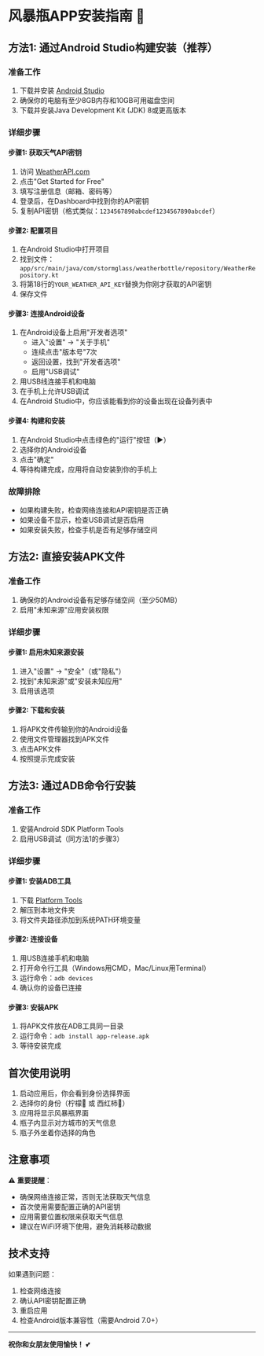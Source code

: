 # 风暴瓶APP安装指南 📱

## 方法1: 通过Android Studio构建安装（推荐）

### 准备工作
1. 下载并安装 [Android Studio](https://developer.android.com/studio)
2. 确保你的电脑有至少8GB内存和10GB可用磁盘空间
3. 下载并安装Java Development Kit (JDK) 8或更高版本

### 详细步骤

#### 步骤1: 获取天气API密钥
1. 访问 [WeatherAPI.com](https://www.weatherapi.com/)
2. 点击"Get Started for Free"
3. 填写注册信息（邮箱、密码等）
4. 登录后，在Dashboard中找到你的API密钥
5. 复制API密钥（格式类似：`1234567890abcdef1234567890abcdef`）

#### 步骤2: 配置项目
1. 在Android Studio中打开项目
2. 找到文件：`app/src/main/java/com/stormglass/weatherbottle/repository/WeatherRepository.kt`
3. 将第18行的`YOUR_WEATHER_API_KEY`替换为你刚才获取的API密钥
4. 保存文件

#### 步骤3: 连接Android设备
1. 在Android设备上启用"开发者选项"
   - 进入"设置" → "关于手机"
   - 连续点击"版本号"7次
   - 返回设置，找到"开发者选项"
   - 启用"USB调试"
2. 用USB线连接手机和电脑
3. 在手机上允许USB调试
4. 在Android Studio中，你应该能看到你的设备出现在设备列表中

#### 步骤4: 构建和安装
1. 在Android Studio中点击绿色的"运行"按钮（▶️）
2. 选择你的Android设备
3. 点击"确定"
4. 等待构建完成，应用将自动安装到你的手机上

### 故障排除
- 如果构建失败，检查网络连接和API密钥是否正确
- 如果设备不显示，检查USB调试是否启用
- 如果安装失败，检查手机是否有足够存储空间

## 方法2: 直接安装APK文件

### 准备工作
1. 确保你的Android设备有足够存储空间（至少50MB）
2. 启用"未知来源"应用安装权限

### 详细步骤

#### 步骤1: 启用未知来源安装
1. 进入"设置" → "安全"（或"隐私"）
2. 找到"未知来源"或"安装未知应用"
3. 启用该选项

#### 步骤2: 下载和安装
1. 将APK文件传输到你的Android设备
2. 使用文件管理器找到APK文件
3. 点击APK文件
4. 按照提示完成安装

## 方法3: 通过ADB命令行安装

### 准备工作
1. 安装Android SDK Platform Tools
2. 启用USB调试（同方法1的步骤3）

### 详细步骤

#### 步骤1: 安装ADB工具
1. 下载 [Platform Tools](https://developer.android.com/studio/releases/platform-tools)
2. 解压到本地文件夹
3. 将文件夹路径添加到系统PATH环境变量

#### 步骤2: 连接设备
1. 用USB连接手机和电脑
2. 打开命令行工具（Windows用CMD，Mac/Linux用Terminal）
3. 运行命令：`adb devices`
4. 确认你的设备已连接

#### 步骤3: 安装APK
1. 将APK文件放在ADB工具同一目录
2. 运行命令：`adb install app-release.apk`
3. 等待安装完成

## 首次使用说明

1. 启动应用后，你会看到身份选择界面
2. 选择你的身份（柠檬🍋 或 西红柿🍅）
3. 应用将显示风暴瓶界面
4. 瓶子内显示对方城市的天气信息
5. 瓶子外坐着你选择的角色

## 注意事项

⚠️ **重要提醒**：
- 确保网络连接正常，否则无法获取天气信息
- 首次使用需要配置正确的API密钥
- 应用需要位置权限来获取天气信息
- 建议在WiFi环境下使用，避免消耗移动数据

## 技术支持

如果遇到问题：
1. 检查网络连接
2. 确认API密钥配置正确
3. 重启应用
4. 检查Android版本兼容性（需要Android 7.0+）

---

**祝你和女朋友使用愉快！** 💕
